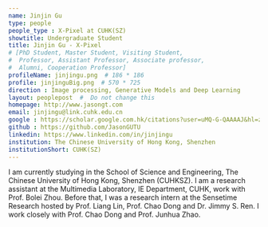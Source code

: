 ```yaml
---
name: Jinjin Gu
type: people
people_type : X-Pixel at CUHK(SZ)
showtitle: Undergraduate Student
title: Jinjin Gu - X-Pixel
# [PhD Student, Master Student, Visiting Student,
#  Professor, Assistant Professor, Associate professor,
#  Alumni, Cooperation Professor]
profileName: jinjingu.png  # 186 * 186
profile: jinjinguBig.png  # 570 * 725
direction : Image processing, Generative Models and Deep Learning
layout: peoplepost  #  Do not change this
homepage: http://www.jasongt.com
email: jinjingu@link.cuhk.edu.cn
google : https://scholar.google.com.hk/citations?user=uMQ-G-QAAAAJ&hl=zh-CN
github : https://github.com/JasonGUTU
linkedin: https://www.linkedin.com/in/jinjingu
institution: The Chinese University of Hong Kong, Shenzhen
institutionShort: CUHK(SZ)
---
```


I am currently studying in the School of Science and Engineering, The Chinese University of Hong Kong, Shenzhen (CUHKSZ). I am a research assistant at the Multimedia Laboratory, IE Department, CUHK, work with Prof. Bolei Zhou. Before that, I was a research intern at the Sensetime Research hosted by Prof. Liang Lin, Prof. Chao Dong and Dr. Jimmy S. Ren. I work closely with Prof. Chao Dong and Prof. Junhua Zhao. 


